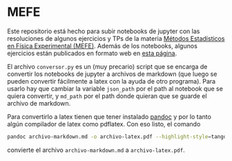 # MEFE

Este repositorio está hecho para subir notebooks de jupyter con las resoluciones de algunos ejercicios y TPs de la materia [Métodos Estadísticos en Física Experimental (MEFE)](http://materias.df.uba.ar/meefea2023c1/). Además de los notebooks, algunos ejercicios están publicados en formato web en [esta página](https://tdinapoli.github.io/).

El archivo ```conversor.py``` es un (muy precario) script que se encarga de convertir los notebooks de jupyter a archivos de markdown (que luego se pueden convertir fácilmente a latex con la ayuda de otro programa). Para usarlo hay que cambiar la variable ```json_path``` por el path al notebook que se quiera convertir, y ```md_path``` por el path donde quieran que se guarde el archivo de markdown.

Para convertirlo a latex tienen que tener instalado [pandoc](https://pandoc.org/) y por lo tanto algún compilador de latex como pdflatex. Con eso listo, el comando

```bash
pandoc archivo-markdown.md -o archivo-latex.pdf --highlight-style=tango -V colorlinks=true
```

convierte el archivo ```archivo-markdown.md``` a ```archivo-latex.pdf```.
